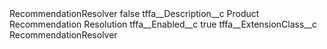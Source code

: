 <?xml version="1.0" encoding="UTF-8"?>
<CustomMetadata xmlns="http://soap.sforce.com/2006/04/metadata" xmlns:xsi="http://www.w3.org/2001/XMLSchema-instance" xmlns:xsd="http://www.w3.org/2001/XMLSchema">
    <label>RecommendationResolver</label>
    <protected>false</protected>
    <values>
        <field>tffa__Description__c</field>
        <value xsi:type="xsd:string">Product Recommendation Resolution</value>
    </values>
    <values>
        <field>tffa__Enabled__c</field>
        <value xsi:type="xsd:boolean">true</value>
    </values>
    <values>
        <field>tffa__ExtensionClass__c</field>
        <value xsi:type="xsd:string">RecommendationResolver</value>
    </values>
</CustomMetadata>
